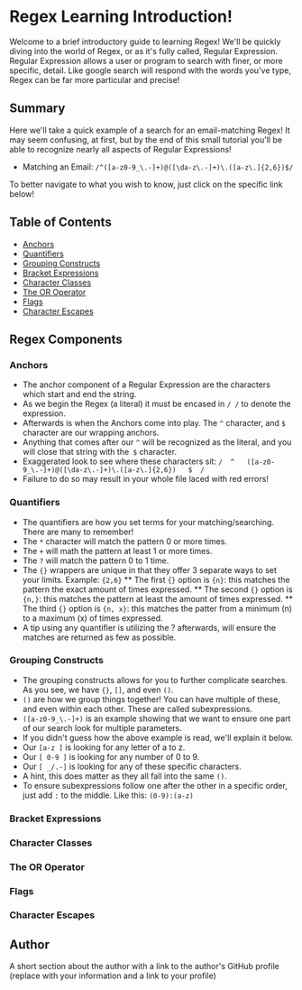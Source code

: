 # Regex Learning Introduction!
Welcome to a brief introductory guide to learning Regex! We'll be quickly diving into the world of Regex, or as it's fully called, Regular Expression. Regular Expression allows a user or program to search with finer, or more specific, detail. Like google search will respond with the words you've type, Regex can be far more particular and precise! 

## Summary
Here we'll take a quick example of a search for an email-matching Regex! It may seem confusing, at first, but by the end of this small tutorial you'll be able to recognize nearly all aspects of Regular Expressions! 

* Matching an Email: `/^([a-z0-9_\.-]+)@([\da-z\.-]+)\.([a-z\.]{2,6})$/`

To better navigate to what you wish to know, just click on the specific link below!

## Table of Contents
- [Anchors](#anchors)
- [Quantifiers](#quantifiers)
- [Grouping Constructs](#grouping-constructs)
- [Bracket Expressions](#bracket-expressions)
- [Character Classes](#character-classes)
- [The OR Operator](#the-or-operator)
- [Flags](#flags)
- [Character Escapes](#character-escapes)

## Regex Components

### Anchors
* The anchor component of a Regular Expression are the characters which start and end the string. 
* As we begin the Regex (a literal) it must be encased in `/ /` to denote the expression. 
* Afterwards is when the Anchors come into play. The `^` character, and `$` character are our wrapping anchors.
* Anything that comes after our `^` will be recognized as the literal, and you will close that string with the` $` character.
* Exaggerated look to see where these characters sit: `/  ^   ([a-z0-9_\.-]+)@([\da-z\.-]+)\.([a-z\.]{2,6})   $  /`
* Failure to do so may result in your whole file laced with red errors!

### Quantifiers
* The quantifiers are how you set terms for your matching/searching. There are many to remember!
* The `*` character will match the pattern 0 or more times.
* The `+` will math the pattern at least 1 or more times.
* The `?` will match the pattern 0 to 1 time.
* The `{}` wrappers are unique in that they offer 3 separate ways to set your limits. Example: `{2,6}`
** The first `{}` option is `{n}`: this matches the pattern the exact amount of times expressed.
** The second `{}` option is `{n,}`: this matches the pattern at least the amount of times expressed.
** The third `{}` option is `{n, x}`: this matches the patter from a minimum (n) to a maximum (x) of times expressed.
* A tip using any quantifier is utilizing the ? afterwards, will ensure the matches are returned as few as possible.

### Grouping Constructs
* The grouping constructs allows for you to further complicate searches. As you see, we have `{}`, `[]`, and even `()`.
* `()` are how we group things together! You can have multiple of these, and even within each other. These are called subexpressions.
* `([a-z0-9_\.-]+)` is an example showing that we want to ensure one part of our search look for multiple parameters.
* If you didn't guess how the above example is read, we'll explain it below.
* Our `[a-z ]` is looking for any letter of a to z.
* Our `[ 0-9 ]` is looking for any number of 0 to 9.
* Our `[ _/.-]` is looking for any of these specific characters.
* A hint, this does matter as they all fall into the same `()`.
* To ensure subexpressions follow one after the other in a specific order, just add `:` to the middle. Like this: `(0-9):(a-z)`

### Bracket Expressions


### Character Classes


### The OR Operator


### Flags


### Character Escapes


## Author

A short section about the author with a link to the author's GitHub profile (replace with your information and a link to your profile)
